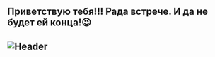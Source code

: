 ## Приветствую тебя!!! Рада встрече. И да не будет ей конца!😉 
## ![Header](https://github.com/victoria-bychkova/victoria-bychkova/blob/main/assets/00_1130823.gif)

